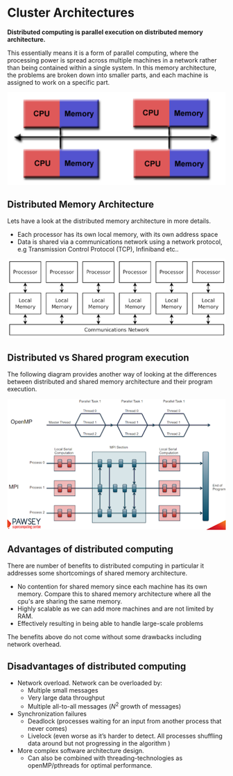 # Cluster Architectures

**Distributed computing is parallel execution on distributed memory architecture.**

This essentially means it is a form of parallel computing, where the processing power is spread across multiple machines in a network rather than being contained within a single system. In this memory architecture, the problems are broken down into smaller parts, and each machine is assigned to work on a specific part.

![distributed memory architecture](imgs/distributed_memory_architecture.png)

## Distributed Memory Architecture

Lets have a look at the distributed memory architecture in more details.

- Each processor has its own local memory, with its own address space
- Data is shared via a communications network using a network protocol, e.g Transmission Control Protocol (TCP), Infiniband etc..

![Distributed Memory Architecture](imgs/distributed_memory_architecture_2.png)

## Distributed vs Shared program execution

The following diagram provides another way of looking at the differences between distributed and shared memory architecture and their program execution.

![Distributed vs Shared](imgs/distributed_vs_shared.png)

## Advantages of distributed computing

There are number of benefits to distributed computing in particular it addresses some shortcomings of shared memory architecture.

- No contention for shared memory since each machine has its own memory. Compare this to shared memory architecture where all the cpu's are sharing the same memory.
- Highly scalable as we can add more machines and are not limited by RAM.
- Effectively resulting in being able to handle large-scale problems

The benefits above do not come without some drawbacks including network overhead.

## Disadvantages of distributed computing

- Network overload. Network can be overloaded by:
  - Multiple small messages
  - Very large data throughput
  - Multiple all-to-all messages ($N^2$ growth of messages)
- Synchronization failures
  - Deadlock (processes waiting for an input from another process that never comes)
  - Livelock (even worse as it’s harder to detect. All processes shuffling data around but not progressing in the algorithm )
- More complex software architecture design.
  - Can also be combined with threading-technologies as openMP/pthreads for optimal performance.
